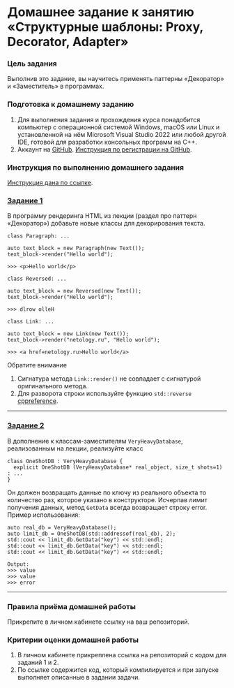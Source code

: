 # Домашнее задание к занятию «Структурные шаблоны: Proxy, Decorator, Adapter»### Цель заданияВыполнив это задание, вы научитесь применять паттерны «Декоратор» и «Заместитель» в программах.### Подготовка к домашнему заданию1. Для выполнения задания и прохождения курса понадобится компьютер с операционной системой Windows, macOS или Linux и установленной на нём Microsoft Visual Studio 2022 или любой другой IDE, готовой для разработки консольных программ на C++.2. Аккаунт на [GitHub](https://github.com/). [Инструкция по регистрации на GitHub](https://github.com/netology-code/cppm-homeworks/tree/main/common/sign%20up).### Инструкция по выполнению домашнего задания[Инструкция дана по ссылке](https://github.com/netology-code/cppm-homeworks/blob/main/common/readme.md).### [Задание 1](01)В программу рендеринга HTML из лекции (раздел про паттерн «Декоратор») добавьте новые классы для декорирования текста.```class Paragraph: ...auto text_block = new Paragraph(new Text());text_block->render("Hello world");>>> <p>Hello world</p>``````class Reversed: ...auto text_block = new Reversed(new Text());text_block->render("Hello world");>>> dlrow olleH``````class Link: ...auto text_block = new Link(new Text());text_block->render("netology.ru", "Hello world");>>> <a href=netology.ru>Hello world</a>```Обратите внимание1. Сигнатура метода `Link::render()` не совпадает с сигнатурой оригинального метода.2. Для разворота строки используйте функцию `std::reverse` [cppreference](https://en.cppreference.com/w/cpp/algorithm/reverse).------### [Задание 2](02)В дополнение к классам-заместителям `VeryHeavyDatabase`, реализованным на лекции, реализуйте класс```class OneShotDB : VeryHeavyDatabase {  explicit OneShotDB (VeryHeavyDatabase* real_object, size_t shots=1) : ...}```Он должен возвращать данные по ключу из реального объекта то количество раз, которое указано в конструкторе.Исчерпав лимит получения данных, метод `GetData` всегда возвращает строку error.Пример использования:```auto real_db = VeryHeavyDatabase();auto limit_db = OneShotDB(std::addressof(real_db), 2);std::cout << limit_db.GetData("key") << std::endl;std::cout << limit_db.GetData("key") << std::endl;std::cout << limit_db.GetData("key") << std::endl;Output:>>> value>>> value>>> error```------### Правила приёма домашней работыПрикрепите в личном кабинете ссылку на ваш репозиторий.### Критерии оценки домашней работы1. В личном кабинете прикреплена ссылка на репозиторий с кодом для заданий 1 и 2.2. По ссылке содержится код, который компилируется и при запуске выполняет описанные в задании задачи.
